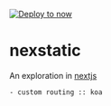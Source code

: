 [![Deploy to now](https://deploy.now.sh/static/button.svg)](https://deploy.now.sh/?repo=https://github.com/zeit/next.js/tree/master/examples/custom-server-koa)

# nexstatic

An exploration in [nextjs][nextjs]

```
- custom routing :: koa
```

[nextjs]: https://github.com/zeit/next.js

